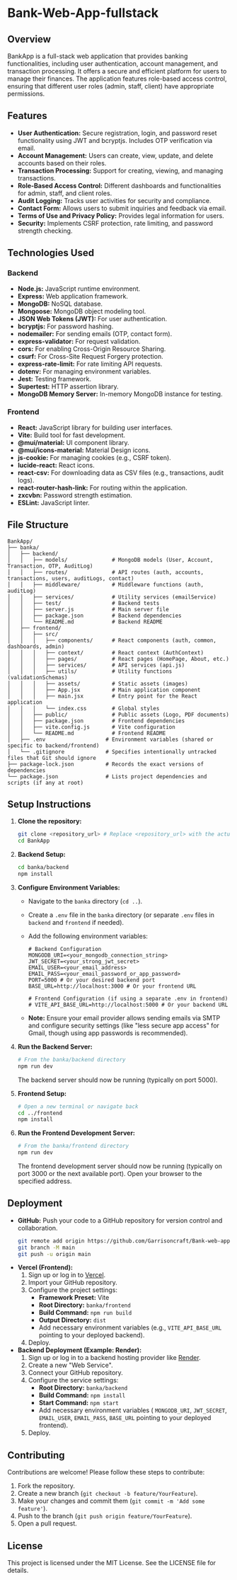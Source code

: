 # Bank-Web-App-fullstack
## Overview

BankApp is a full-stack web application that provides banking functionalities, including user authentication, account management, and transaction processing. It offers a secure and efficient platform for users to manage their finances. The application features role-based access control, ensuring that different user roles (admin, staff, client) have appropriate permissions.

## Features

*   **User Authentication:** Secure registration, login, and password reset functionality using JWT and bcryptjs. Includes OTP verification via email.
*   **Account Management:** Users can create, view, update, and delete accounts based on their roles.
*   **Transaction Processing:** Support for creating, viewing, and managing transactions.
*   **Role-Based Access Control:** Different dashboards and functionalities for admin, staff, and client roles.
*   **Audit Logging:** Tracks user activities for security and compliance.
*   **Contact Form:** Allows users to submit inquiries and feedback via email.
*   **Terms of Use and Privacy Policy:** Provides legal information for users.
*   **Security:** Implements CSRF protection, rate limiting, and password strength checking.

## Technologies Used

### Backend

*   **Node.js:** JavaScript runtime environment.
*   **Express:** Web application framework.
*   **MongoDB:** NoSQL database.
*   **Mongoose:** MongoDB object modeling tool.
*   **JSON Web Tokens (JWT):** For user authentication.
*   **bcryptjs:** For password hashing.
*   **nodemailer:** For sending emails (OTP, contact form).
*   **express-validator:** For request validation.
*   **cors:** For enabling Cross-Origin Resource Sharing.
*   **csurf:** For Cross-Site Request Forgery protection.
*   **express-rate-limit:** For rate limiting API requests.
*   **dotenv:** For managing environment variables.
*   **Jest:** Testing framework.
*   **Supertest:** HTTP assertion library.
*   **MongoDB Memory Server:** In-memory MongoDB instance for testing.

### Frontend

*   **React:** JavaScript library for building user interfaces.
*   **Vite:** Build tool for fast development.
*   **@mui/material:** UI component library.
*   **@mui/icons-material:** Material Design icons.
*   **js-cookie:** For managing cookies (e.g., CSRF token).
*   **lucide-react:** React icons.
*   **react-csv:** For downloading data as CSV files (e.g., transactions, audit logs).
*   **react-router-hash-link:** For routing within the application.
*   **zxcvbn:** Password strength estimation.
*   **ESLint:** JavaScript linter.

## File Structure

```
BankApp/
├── banka/
│   ├── backend/
│   │   ├── models/              # MongoDB models (User, Account, Transaction, OTP, AuditLog)
│   │   ├── routes/              # API routes (auth, accounts, transactions, users, auditLogs, contact)
│   │   ├── middleware/          # Middleware functions (auth, auditLog)
│   │   ├── services/            # Utility services (emailService)
│   │   ├── test/                # Backend tests
│   │   ├── server.js            # Main server file
│   │   ├── package.json         # Backend dependencies
│   │   └── README.md            # Backend README
│   ├── frontend/
│   │   ├── src/
│   │   │   ├── components/      # React components (auth, common, dashboards, admin)
│   │   │   ├── context/         # React context (AuthContext)
│   │   │   ├── pages/           # React pages (HomePage, About, etc.)
│   │   │   ├── services/        # API services (api.js)
│   │   │   ├── utils/           # Utility functions (validationSchemas)
│   │   │   ├── assets/          # Static assets (images)
│   │   │   ├── App.jsx          # Main application component
│   │   │   ├── main.jsx         # Entry point for the React application
│   │   │   └── index.css        # Global styles
│   │   ├── public/              # Public assets (Logo, PDF documents)
│   │   ├── package.json         # Frontend dependencies
│   │   ├── vite.config.js       # Vite configuration
│   │   └── README.md            # Frontend README
│   ├── .env                   # Environment variables (shared or specific to backend/frontend)
│   └── .gitignore             # Specifies intentionally untracked files that Git should ignore
├── package-lock.json          # Records the exact versions of dependencies
└── package.json               # Lists project dependencies and scripts (if any at root)
```

## Setup Instructions

1.  **Clone the repository:**

    ```bash
    git clone <repository_url> # Replace <repository_url> with the actual URL
    cd BankApp
    ```
2.  **Backend Setup:**

    ```bash
    cd banka/backend
    npm install
    ```
3.  **Configure Environment Variables:**

    *   Navigate to the `banka` directory (`cd ..`).
    *   Create a `.env` file in the `banka` directory (or separate `.env` files in `backend` and `frontend` if needed).
    *   Add the following environment variables:

        ```dotenv
        # Backend Configuration
        MONGODB_URI=<your_mongodb_connection_string>
        JWT_SECRET=<your_strong_jwt_secret>
        EMAIL_USER=<your_email_address>
        EMAIL_PASS=<your_email_password_or_app_password>
        PORT=5000 # Or your desired backend port
        BASE_URL=http://localhost:3000 # Or your frontend URL

        # Frontend Configuration (if using a separate .env in frontend)
        # VITE_API_BASE_URL=http://localhost:5000 # Or your backend URL
        ```
    *   **Note:** Ensure your email provider allows sending emails via SMTP and configure security settings (like "less secure app access" for Gmail, though using app passwords is recommended).

4.  **Run the Backend Server:**

    ```bash
    # From the banka/backend directory
    npm run dev
    ```
    The backend server should now be running (typically on port 5000).

5.  **Frontend Setup:**

    ```bash
    # Open a new terminal or navigate back
    cd ../frontend
    npm install
    ```
6.  **Run the Frontend Development Server:**

    ```bash
    # From the banka/frontend directory
    npm run dev
    ```
    The frontend development server should now be running (typically on port 3000 or the next available port). Open your browser to the specified address.

## Deployment

*   **GitHub:** Push your code to a GitHub repository for version control and collaboration.
    ```bash
    git remote add origin https://github.com/Garrisoncraft/Bank-web-app.git
    git branch -M main
    git push -u origin main
    ```
*   **Vercel (Frontend):**
    1.  Sign up or log in to [Vercel](https://vercel.com/).
    2.  Import your GitHub repository.
    3.  Configure the project settings:
        *   **Framework Preset:** Vite
        *   **Root Directory:** `banka/frontend`
        *   **Build Command:** `npm run build`
        *   **Output Directory:** `dist`
        *   Add necessary environment variables (e.g., `VITE_API_BASE_URL` pointing to your deployed backend).
    4.  Deploy.
*   **Backend Deployment (Example: Render):**
    1.  Sign up or log in to a backend hosting provider like [Render](https://render.com/).
    2.  Create a new "Web Service".
    3.  Connect your GitHub repository.
    4.  Configure the service settings:
        *   **Root Directory:** `banka/backend`
        *   **Build Command:** `npm install`
        *   **Start Command:** `npm start`
        *   Add necessary environment variables ( `MONGODB_URI`, `JWT_SECRET`, `EMAIL_USER`, `EMAIL_PASS`, `BASE_URL` pointing to your deployed frontend).
    5.  Deploy.

## Contributing

Contributions are welcome! Please follow these steps to contribute:

1.  Fork the repository.
2.  Create a new branch (`git checkout -b feature/YourFeature`).
3.  Make your changes and commit them (`git commit -m 'Add some feature'`).
4.  Push to the branch (`git push origin feature/YourFeature`).
5.  Open a pull request.

## License

This project is licensed under the MIT License. See the LICENSE file for details.
